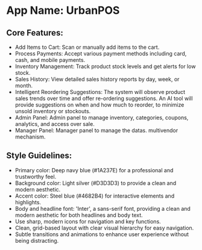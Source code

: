 # **App Name**: UrbanPOS

## Core Features:

- Add Items to Cart: Scan or manually add items to the cart.
- Process Payments: Accept various payment methods including card, cash, and mobile payments.
- Inventory Management: Track product stock levels and get alerts for low stock.
- Sales History: View detailed sales history reports by day, week, or month.
- Intelligent Reordering Suggestions: The system will observe product sales trends over time and offer re-ordering suggestions. An AI tool will provide suggestions on when and how much to reorder, to minimize unsold inventory or stockouts.
- Admin Panel: Admin panel to manage inventory, categories, coupons, analytics, and access over sale.
- Manager Panel: Manager panel to manage the datas. multivendor mechanism.

## Style Guidelines:

- Primary color: Deep navy blue (#1A237E) for a professional and trustworthy feel.
- Background color: Light silver (#D3D3D3) to provide a clean and modern aesthetic.
- Accent color: Steel blue (#4682B4) for interactive elements and highlights.
- Body and headline font: 'Inter', a sans-serif font, providing a clean and modern aesthetic for both headlines and body text.
- Use sharp, modern icons for navigation and key functions.
- Clean, grid-based layout with clear visual hierarchy for easy navigation.
- Subtle transitions and animations to enhance user experience without being distracting.
